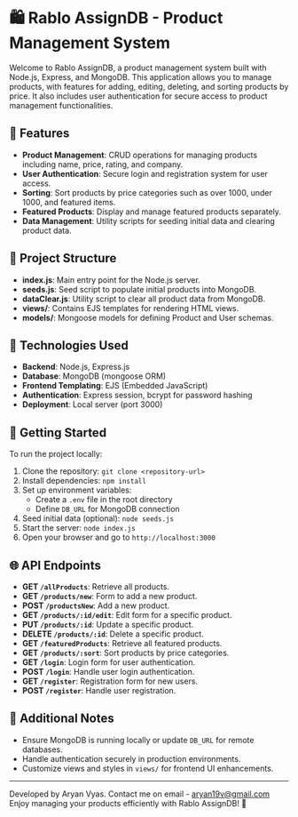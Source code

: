 # 🛍️ Rablo AssignDB - Product Management System

Welcome to Rablo AssignDB, a product management system built with Node.js, Express, and MongoDB. 
This application allows you to manage products, with features for adding, editing, deleting, and sorting products by price.
 It also includes user authentication for secure access to product management functionalities.

## 🚀 Features

- **Product Management**: CRUD operations for managing products including name, price, rating, and company.
- **User Authentication**: Secure login and registration system for user access.
- **Sorting**: Sort products by price categories such as over 1000, under 1000, and featured items.
- **Featured Products**: Display and manage featured products separately.
- **Data Management**: Utility scripts for seeding initial data and clearing product data.

## 📂 Project Structure

- **index.js**: Main entry point for the Node.js server.
- **seeds.js**: Seed script to populate initial products into MongoDB.
- **dataClear.js**: Utility script to clear all product data from MongoDB.
- **views/**: Contains EJS templates for rendering HTML views.
- **models/**: Mongoose models for defining Product and User schemas.

## 🔧 Technologies Used

- **Backend**: Node.js, Express.js
- **Database**: MongoDB (mongoose ORM)
- **Frontend Templating**: EJS (Embedded JavaScript)
- **Authentication**: Express session, bcrypt for password hashing
- **Deployment**: Local server (port 3000)

## 🚀 Getting Started

To run the project locally:

1. Clone the repository: `git clone <repository-url>`
2. Install dependencies: `npm install`
3. Set up environment variables:
   - Create a `.env` file in the root directory
   - Define `DB_URL` for MongoDB connection
4. Seed initial data (optional): `node seeds.js`
5. Start the server: `node index.js`
6. Open your browser and go to `http://localhost:3000`

## 🌐 API Endpoints

- **GET `/allProducts`**: Retrieve all products.
- **GET `/products/new`**: Form to add a new product.
- **POST `/productsNew`**: Add a new product.
- **GET `/products/:id/edit`**: Edit form for a specific product.
- **PUT `/products/:id`**: Update a specific product.
- **DELETE `/products/:id`**: Delete a specific product.
- **GET `/featuredProducts`**: Retrieve all featured products.
- **GET `/products/:sort`**: Sort products by price categories.
- **GET `/login`**: Login form for user authentication.
- **POST `/login`**: Handle user login authentication.
- **GET `/register`**: Registration form for new users.
- **POST `/register`**: Handle user registration.

## 📝 Additional Notes

- Ensure MongoDB is running locally or update `DB_URL` for remote databases.
- Handle authentication securely in production environments.
- Customize views and styles in `views/` for frontend UI enhancements.

---

Developed by Aryan Vyas. 
Contact me on email - aryan19v@gmail.com 
Enjoy managing your products efficiently with Rablo AssignDB! 🚀

